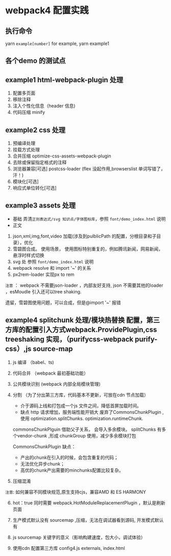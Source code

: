 # webpack4 配置实践

## 执行命令

yarn `example[number]`   for example, yarn example1

## 各个demo 的测试点
## example1 html-webpack-plugin 处理

1. 配置多页面 
2. 移除注释
3. 注入个性化信息（header 信息)
4. 代码压缩 minify

## example2 css 处理

1. 预编译处理
2. 挂载方式处理
3. 合并压缩 optimize-css-assets-webpack-plugin
4. 去除或保留指定格式的注释
5. 浏览器兼容[可选]  postcss-loader (flex 没起作用,browserslist 单词写错了，汗！)
6. 模块化[可选] 
7. 响应式单位转化[可选]

## example3 assets 处理
* 基础
弄清`正则表达式/svg 知识点/字体图标库`，参照 `font/demo_index.html` 说明
* 正文
1. json,xml,img,font,video 加载(涉及到pulblicPath 的配置，分根目录和子目录），优化 
2. 雪碧图合成。 使用场景， 使用图标特别重复的，例如腾讯新闻，网易新闻，悬浮时样式切换
3. svg 处 参照 `font/demo_index.html` 说明
4. webpack resolve 和 import '~' 的关系
5. px2rem-loader 实现px to rem

`注意` ： webpack 不需要json-loader ，内部友好支持, json 不需要其他的loader ，esMoudle 引入还可以tree shaking.

遗留，雪碧图使用问题，可以合成，但是@import '~' 报错

## example4 splitchunk 处理/模块热替换 配置，第三方库的配置引入方式webpack.ProvidePlugin,css treeshaking 实现，（purifycss-webpack purify-css）,js source-map

1. js 编译 （babel、ts)
2. 代码合并 （webpack 最初基础功能）
3. 公共模块识别 (webpack 内部全局模块管理)
4. 分割 （为了分出第三方库，代码基本不更新，可放在cdn 节点加载）
    - 介于源码上线和打包成一个js 文件之间，降低首屏加载时间。
    - 缺点
        http 请求增加，服务端性能开销大
    废弃了CommonsChunkPlugin ,使用 optimization.splitChunks. optimization.runtimeChunk.

    commonsChunkPlguin 借助父子关系， 会导入多余模块。 splitChunks 有多个vendor-chunk ,形成 chunkGroup 使用，减少多余模块打包

    CommonsChunkPlugin 缺点：

    -  产出的chunk在引入的时候，会包含重复的代码；
    -  无法优化异步chunk；
    -  高优的chunk产出需要的minchunks配置比较复杂。

5. 压缩混淆 

`注意`: 如何兼容不同模块规范,原生支持cjs，兼容AMD 和 ES HARMONY

6. hot：true 同时需要 webpack.HotModuleReplacementPlugin ，默认是刷新页面

7. 生产模式默认没有 sourcemap ,压缩，无法在调试器看到源码, 开发模式默认有

8. js sourcemap 关键字的意义（影响构建速度，包大小，调试体验）

9. 使用cdn 配置第三方库 config4.js externals, index.html  <script src='cdn'>
```
evel => rebuild
inline => dataURI
cheap => lines-only
module => loader

```

11. 开发：cheap-eval-source-map 测试：none/hidden-source-map

12. hash， contenthash,chunkhash

单入口项目可采用：contenthash 用于静态文件   chunkhash 用于js hash 用于入口文件

13. 使用 compression-webpack-plugin 开启gzip 压缩

## example5 编写loader

loader支持链式调用，所以开发上需要严格遵循“单一职责”原则，即每个loader只负责自己需要负责的事情：将输入信息进行处理，并输出为下一个loader可识别的格式。

初步写了一个 把tmpl.html 转成js 的loader， 转完之后不知道用来干嘛，从网上学习的，后面再说。汗！

* webpack-bundle-analyzer,增加了打包插件配置，可以用于分析打包后各个文件的情况。  

## example6 编写plugin

插件能够 钩入（hook) webpack 触发的关键事件。让用户触及webpack 编译过程。


## 强化roadmap

1. webpack基本配置搞懂，总结并梳理(loader,plugins，opitimization)
2. 进修项目：css 如何不打包未使用的样式(css treeshaking purifyCssPlugin)，contenthash 和 hash,chunkhash(依赖解析生成的hash，文件名修改会改变，这时达不到缓存效果) 的区别，sourcemap(css-loader 开启(测试好像没起作用),devtool),treeshaking（依靠import），环境区分(静态文件最省事/动态文件灵活))，第三方库使用webpack 配置(ProvidePlugin)，异步import(借助wepack import/require.ensure()写法),cdn 引入外部库，sideEffects , package.json 设置， 或者modules 中设置 false 表示标准export，无其他问题。 optimization.sideEffects 表示是否开启此选项功能。webpack UglifyPlugin 会剔除无用模块export代码

3. 攻克webpack4 代码分割，性能优化模块。 (参考)[https://webpack.js.org/plugins/split-chunks-plugin/#optimizationsplitchunks] ，打包速度，打包效果。

分包一开始是将应用代码与库代码分开，实现动静分离，有效利用缓存, 有cdn 的情况下甚至可以把一些较大的库直接外挂在cdn 服务，进一步提高性能。

打包体积,速度： devtool, exclude/include,gzip,cdn 分割， css 抽离，treeshaking

manifest 可借用inline-manifest-webpack-plugin 直接以script 内嵌到html,减少请求

[https://segmentfault.com/a/1190000016623314](https://segmentfault.com/a/1190000016623314)






